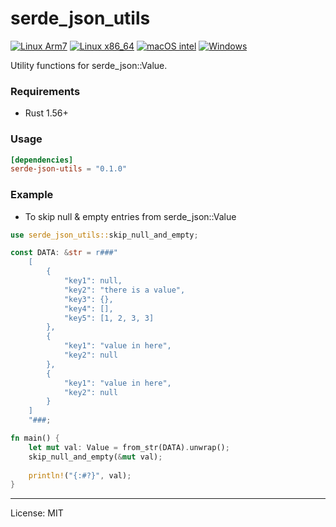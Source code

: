 # serde_json_utils
[![Linux Arm7](https://github.com/marirs/serde-json-utils/actions/workflows/linux_arm.yml/badge.svg)](https://github.com/marirs/serde-json-utils/actions/workflows/linux_arm.yml)
[![Linux x86_64](https://github.com/marirs/serde-json-utils/actions/workflows/linux_x86_64.yml/badge.svg)](https://github.com/marirs/serde-json-utils/actions/workflows/linux_x86_64.yml)
[![macOS intel](https://github.com/marirs/serde-json-utils/actions/workflows/macos_x86_64.yml/badge.svg)](https://github.com/marirs/serde-json-utils/actions/workflows/macos_x86_64.yml)
[![Windows](https://github.com/marirs/serde-json-utils/actions/workflows/windows.yml/badge.svg)](https://github.com/marirs/serde-json-utils/actions/workflows/windows.yml)

Utility functions for serde_json::Value.

### Requirements
- Rust 1.56+

### Usage
```toml
[dependencies]
serde-json-utils = "0.1.0"
```

### Example
- To skip null & empty entries from serde_json::Value
```rust
use serde_json_utils::skip_null_and_empty;

const DATA: &str = r###"
    [
        {
            "key1": null,
            "key2": "there is a value",
            "key3": {},
            "key4": [],
            "key5": [1, 2, 3, 3]
        },
        {
            "key1": "value in here",
            "key2": null
        },
        {
            "key1": "value in here",
            "key2": null
        }
    ]
    "###;

fn main() {
    let mut val: Value = from_str(DATA).unwrap();
    skip_null_and_empty(&mut val);
    
    println!("{:#?}", val);
}
```

---
License: MIT